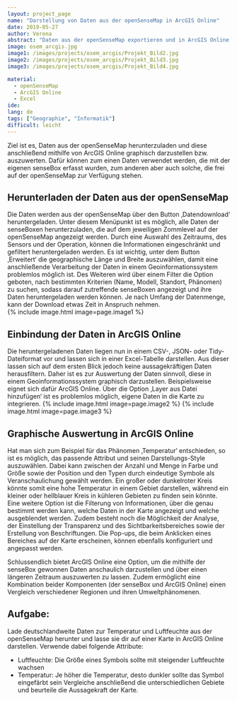 ```yaml
---
layout: project_page
name: "Darstellung von Daten aus der openSenseMap in ArcGIS Online"
date: 2019-05-27
author: Verena
abstract: "Daten aus der openSenseMap exportieren und in ArcGIS Online darstellen"
image: osem_arcgis.jpg
image1: /images/projects/osem_arcgis/Projekt_Bild2.jpg
image2: /images/projects/osem_arcgis/Projekt_Bild3.jpg
image3: /images/projects/osem_arcgis/Projekt_Bild4.jpg

material:
  - openSenseMap
  - ArcGIS Online
  - Excel
ide:     
lang: de
tags: ["Geographie", "Informatik"]
difficult: leicht
---
```

Ziel ist es, Daten aus der openSenseMap herunterzuladen und diese anschließend mithilfe von ArcGIS Online graphisch darzustellen bzw. auszuwerten. Dafür können zum einen Daten verwendet werden, die mit der eigenen senseBox erfasst wurden, zum anderen aber auch solche, die frei auf der openSenseMap zur Verfügung stehen.

## Herunterladen der Daten aus der openSenseMap
Die Daten werden aus der openSenseMap über den Button ‚Datendownload‘ heruntergeladen. Unter diesem Menüpunkt ist es möglich, alle Daten der senseBoxen herunterzuladen, die auf dem jeweiligen Zommlevel auf der openSenseMap angezeigt werden. Durch eine Auswahl des Zeitraums, des Sensors und der Operation, können die Informationen eingeschränkt und gefiltert heruntergeladen werden. Es ist wichtig, unter dem Button ‚Erweitert‘ die geographische Länge und Breite auszuwählen, damit eine anschließende Verarbeitung der Daten in einem Geoinformationssystem problemlos möglich ist.  Des Weiteren wird über einem Filter die Option geboten, nach bestimmten Kriterien (Name, Modell, Standort, Phänomen) zu suchen, sodass darauf zutreffende senseBoxen angezeigt und ihre Daten heruntergeladen werden können. Je nach Umfang der Datenmenge, kann der Download etwas Zeit in Anspruch nehmen.  
{% include image.html image=page.image1 %}

## Einbindung der Daten in ArcGIS Online
Die heruntergeladenen Daten liegen nun in einem CSV-, JSON- oder Tidy- Dateiformat vor und lassen sich in einer Excel-Tabelle darstellen. Aus dieser lassen sich auf dem ersten Blick jedoch keine aussagekräftigen Daten herausfiltern. Daher ist es zur Auswertung der Daten sinnvoll, diese in einem Geoinformationssystem graphisch darzustellen. Beispielsweise eignet sich dafür ArcGIS Online. Über die Option ‚Layer aus Datei hinzufügen‘ ist es problemlos möglich, eigene Daten in die Karte zu integrieren.
{% include image.html image=page.image2 %}
{% include image.html image=page.image3 %}

## Graphische Auswertung in ArcGIS Online
Hat man sich zum Beispiel für das Phänomen ‚Temperatur‘ entschieden, so ist es möglich, das passende Attribut und seinen Darstellungs-Style auszuwählen. Dabei kann zwischen der Anzahl und Menge in Farbe und Größe sowie der Position und den Typen durch eindeutige Symbole als Veranschaulichung gewählt werden. Ein großer oder dunkelroter Kreis könnte somit eine hohe Temperatur in einem Gebiet darstellen, während ein kleiner oder hellblauer Kreis in kühleren Gebieten zu finden sein könnte. Eine weitere Option ist die Filterung von Informationen, über die genau bestimmt werden kann, welche Daten in der Karte angezeigt und welche ausgeblendet werden. Zudem besteht noch die Möglichkeit der Analyse, der Einstellung der Transparenz und des Sichtbarkeitsbereiches sowie der Erstellung von Beschriftungen. Die Pop-ups, die beim Anklicken eines Bereiches auf der Karte erscheinen, können ebenfalls konfiguriert und angepasst werden.

Schlussendlich bietet ArcGIS Online eine Option, um die mithilfe der senseBox gewonnen Daten anschaulich darzustellen und über einen längeren Zeitraum auszuwerten zu lassen. Zudem ermöglicht eine Kombination beider Komponenten (der senseBox und ArcGIS Online) einen Vergleich verschiedener Regionen und ihren Umweltphänomenen. 

## Aufgabe:
Lade deutschlandweite Daten zur Temperatur und Luftfeuchte aus der openSenseMap herunter und lasse sie dir auf einer Karte in ArcGIS Online darstellen. Verwende dabei folgende Attribute:
-	Luftfeuchte: Die Größe eines Symbols sollte mit steigender Luftfeuchte wachsen
-	Temperatur: Je höher die Temperatur, desto dunkler sollte das Symbol eingefärbt sein
Vergleiche anschließend die unterschiedlichen Gebiete und beurteile die Aussagekraft der Karte. 
